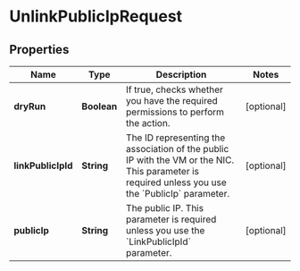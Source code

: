 

# UnlinkPublicIpRequest


## Properties

| Name | Type | Description | Notes |
|------------ | ------------- | ------------- | -------------|
|**dryRun** | **Boolean** | If true, checks whether you have the required permissions to perform the action. |  [optional] |
|**linkPublicIpId** | **String** | The ID representing the association of the public IP with the VM or the NIC. This parameter is required unless you use the &#x60;PublicIp&#x60; parameter. |  [optional] |
|**publicIp** | **String** | The public IP. This parameter is required unless you use the &#x60;LinkPublicIpId&#x60; parameter. |  [optional] |



